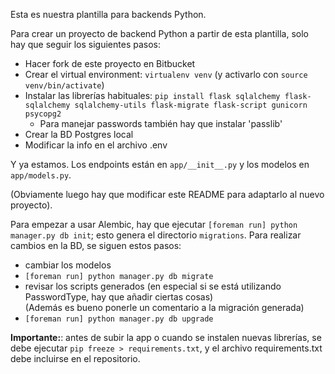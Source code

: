 Esta es nuestra plantilla para backends Python.

Para crear un proyecto de backend Python a partir de esta plantilla, solo hay que seguir los siguientes pasos:

- Hacer fork de este proyecto en Bitbucket
- Crear el virtual environment: `virtualenv venv` (y activarlo con `source venv/bin/activate`)
- Instalar las librerías habituales: `pip install flask sqlalchemy flask-sqlalchemy sqlalchemy-utils flask-migrate flask-script gunicorn psycopg2`
    - Para manejar passwords también hay que instalar 'passlib'
- Crear la BD Postgres local
- Modificar la info en el archivo .env

Y ya estamos. Los endpoints están en `app/__init__.py` y los modelos en `app/models.py`.

(Obviamente luego hay que modificar este README para adaptarlo al nuevo proyecto).

Para empezar a usar Alembic, hay que ejecutar `[foreman run] python manager.py db init`; esto genera el directorio `migrations`.
Para realizar cambios en la BD, se siguen estos pasos:

- cambiar los modelos
- `[foreman run] python manager.py db migrate`
- revisar los scripts generados (en especial si se está utilizando PasswordType, hay que añadir ciertas cosas)  
(Además es bueno ponerle un comentario a la migración generada)
- `[foreman run] python manager.py db upgrade`

**Importante:**: antes de subir la app o cuando se instalen nuevas librerías, se debe ejecutar `pip freeze > requirements.txt`, y el archivo requirements.txt debe incluirse en el repositorio.